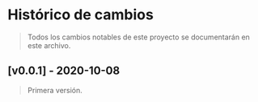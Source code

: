 # Histórico de cambios
>Todos los cambios notables de este proyecto se documentarán en este archivo.

## [v0.0.1] - 2020-10-08
> Primera versión.
